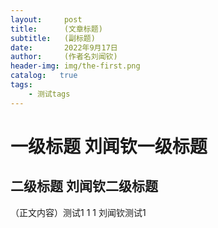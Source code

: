 ```yaml
---
layout:     post
title:      (文章标题)
subtitle:   (副标题)
date:       2022年9月17日
author:     (作者名刘闻钦)
header-img: img/the-first.png
catalog:   true
tags:
    - 测试tags
---
```

# 一级标题  刘闻钦一级标题
## 二级标题  刘闻钦二级标题
（正文内容）测试1
1
1
刘闻钦测试1
